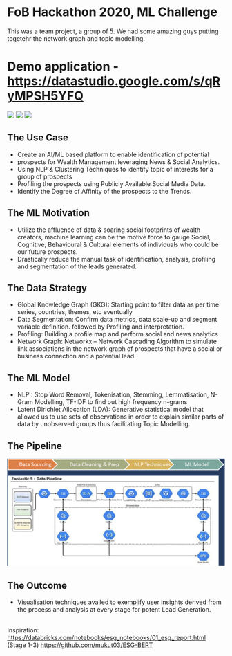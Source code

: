 # FoB Hackathon 2020, ML Challenge
This was a team project, a group of 5. We had some amazing guys putting togetehr the network graph and topic modelling.
# Demo application - https://datastudio.google.com/s/qRyMPSH5YFQ

![](images/screen2.jpg)
![](images/screen3.jpg)
![](images/screen4.jpg)

## The Use Case
- Create an AI/ML based platform to enable identification of potential
- prospects for Wealth Management leveraging News & Social Analytics.
- Using NLP & Clustering Techniques to identify topic of interests for a group of prospects
- Profiling the prospects using Publicly Available Social Media Data.
- Identify the Degree of Affinity of the prospects to the Trends.


## The ML Motivation
- Utilize the affluence of data & soaring social footprints of wealth creators, machine learning can be the motive force to gauge Social, Cognitive, Behavioural & Cultural elements of individuals who could be our future prospects.
- Drastically reduce the manual task of identification, analysis, profiling and segmentation of the leads generated.


## The Data Strategy
- Global Knowledge Graph (GKG): Starting point to filter data as per time series, countries, themes, etc eventually
- Data Segmentation: Confirm data metrics, data scale-up and segment variable definition. followed by Profiling and interpretation.
- Profiling: Building a profile map and perform social and news analytics
- Network Graph: Networkx – Network Cascading Algorithm to simulate link associations in the network graph of prospects that have a social or business connection and a potential lead.


## The ML Model
- NLP : Stop Word Removal, Tokenisation, Stemming, Lemmatisation, N-Gram Modelling, TF-IDF to find out high frequency n-grams
- Latent Dirichlet Allocation (LDA): Generative statistical model that allowed us to use sets of observations in order to explain similar parts of data by unobserved groups thus facilitating Topic Modelling.


## The Pipeline
![](images/pipeline.png)


## The Outcome
- Visualisation techniques availed to exemplify user insights derived from the process and analysis at every stage for potent Lead Generation.

<br>Inspiration: https://databricks.com/notebooks/esg_notebooks/01_esg_report.html (Stage 1-3)
https://github.com/mukut03/ESG-BERT
